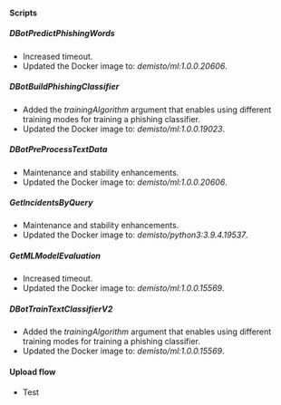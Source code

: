 
#### Scripts
##### DBotPredictPhishingWords
- Increased timeout.
- Updated the Docker image to: *demisto/ml:1.0.0.20606*.
##### DBotBuildPhishingClassifier
- Added the *trainingAlgorithm* argument that enables using different training modes for training a phishing classifier.
- Updated the Docker image to: *demisto/ml:1.0.0.19023*.
##### DBotPreProcessTextData
- Maintenance and stability enhancements.
- Updated the Docker image to: *demisto/ml:1.0.0.20606*.
##### GetIncidentsByQuery
- Maintenance and stability enhancements.
- Updated the Docker image to: *demisto/python3:3.9.4.19537*.
##### GetMLModelEvaluation
- Increased timeout.
- Updated the Docker image to: *demisto/ml:1.0.0.15569*.
##### DBotTrainTextClassifierV2
- Added the *trainingAlgorithm* argument that enables using different training modes for training a phishing classifier.
- Updated the Docker image to: *demisto/ml:1.0.0.15569*.
#### Upload flow
 - Test
